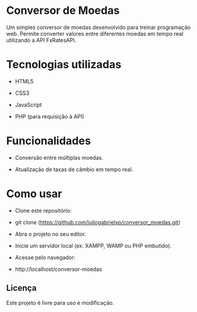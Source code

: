 # Conversor de Moedas

Um simples conversor de moedas desenvolvido para treinar programação web.
Permite converter valores entre diferentes moedas em tempo real utilizando a API FxRatesAPI.

# Tecnologias utilizadas

- HTML5

- CSS3

- JavaScript

- PHP (para requisição à API)

# Funcionalidades

- Conversão entre múltiplas moedas.

- Atualização de taxas de câmbio em tempo real.


# Como usar

- Clone este repositório:

- git clone (https://github.com/juliogabrielxp/conversor_moedas.git)


- Abra o projeto no seu editor.

- Inicie um servidor local (ex: XAMPP, WAMP ou PHP embutido).

- Acesse pelo navegador:

- http://localhost/conversor-moedas

## Licença

Este projeto é livre para uso e modificação.
